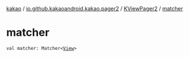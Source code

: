 [kakao](../../index.md) / [io.github.kakaoandroid.kakao.pager2](../index.md) / [KViewPager2](index.md) / [matcher](./matcher.md)

# matcher

`val matcher: Matcher<`[`View`](https://developer.android.com/reference/android/view/View.html)`>`